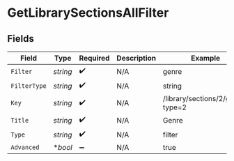# GetLibrarySectionsAllFilter


## Fields

| Field                            | Type                             | Required                         | Description                      | Example                          |
| -------------------------------- | -------------------------------- | -------------------------------- | -------------------------------- | -------------------------------- |
| `Filter`                         | *string*                         | :heavy_check_mark:               | N/A                              | genre                            |
| `FilterType`                     | *string*                         | :heavy_check_mark:               | N/A                              | string                           |
| `Key`                            | *string*                         | :heavy_check_mark:               | N/A                              | /library/sections/2/genre?type=2 |
| `Title`                          | *string*                         | :heavy_check_mark:               | N/A                              | Genre                            |
| `Type`                           | *string*                         | :heavy_check_mark:               | N/A                              | filter                           |
| `Advanced`                       | **bool*                          | :heavy_minus_sign:               | N/A                              | true                             |